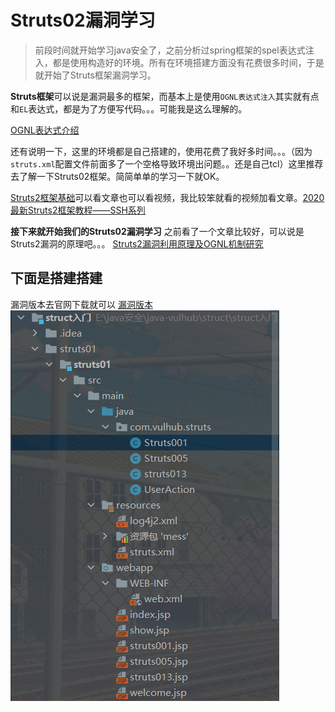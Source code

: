 # Struts02漏洞学习

>前段时间就开始学习java安全了，之前分析过spring框架的spel表达式注入，都是使用构造好的环境。所有在环境搭建方面没有花费很多时间，于是就开始了Struts框架漏洞学习。

**Struts框架**可以说是漏洞最多的框架，而基本上是使用`OGNL表达式注入`其实就有点和`EL`表达式，都是为了方便写代码。。。可能我是这么理解的。

[OGNL表达式介绍](https://www.cnblogs.com/renchunxiao/p/3423299.html)

还有说明一下，这里的环境都是自己搭建的，使用花费了我好多时间。。。（因为`struts.xml`配置文件前面多了一个空格导致环境出问题。。还是自己tcl）这里推荐去了解一下Struts02框架。简简单单的学习一下就OK。

[Struts2框架基础](https://www.cnblogs.com/cenyu/p/6219894.html)可以看文章也可以看视频，我比较笨就看的视频加看文章。[2020最新Struts2框架教程——SSH系列](https://www.bilibili.com/video/BV1tp4y1v7gc)

**接下来就开始我们的Struts02漏洞学习**
之前看了一个文章比较好，可以说是Struts2漏洞的原理吧。。。
[Struts2漏洞利用原理及OGNL机制研究](https://xz.aliyun.com/t/225#toc-0)

## 下面是搭建搭建
漏洞版本去官网下载就可以
[漏洞版本](http://archive.apache.org/dist/struts/binaries/)
![](./img/环境.png)

